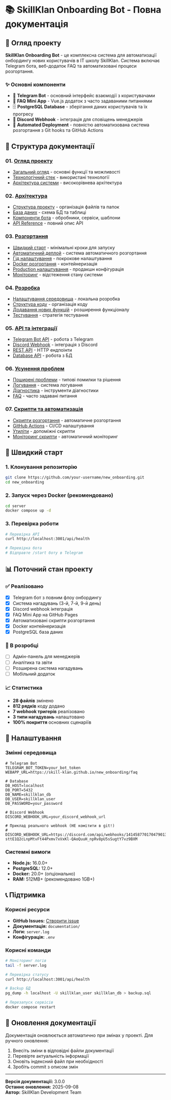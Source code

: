 # 📚 SkillKlan Onboarding Bot - Повна документація

## 🎯 Огляд проекту

**SkillKlan Onboarding Bot** - це комплексна система для автоматизації онбордингу нових користувачів в IT школу SkillKlan. Система включає Telegram бота, веб-додаток FAQ та автоматизовані процеси розгортання.

### ✨ Основні компоненти
- 🤖 **Telegram Bot** - основний інтерфейс взаємодії з користувачами
- 📱 **FAQ Mini App** - Vue.js додаток з часто задаваними питаннями
- 🗄️ **PostgreSQL Database** - зберігання даних користувачів та їх прогресу
- 🔗 **Discord Webhook** - інтеграція для сповіщень менеджерів
- 🚀 **Automated Deployment** - повністю автоматизована система розгортання з Git hooks та GitHub Actions

## 📖 Структура документації

### 01. [Огляд проекту](./01-overview/)
- [Загальний огляд](./01-overview/01-project-overview.md) - основні функції та можливості
- [Технологічний стек](./01-overview/02-tech-stack.md) - використані технології
- [Архітектура системи](./01-overview/03-system-architecture.md) - високорівнева архітектура

### 02. [Архітектура](./02-architecture/)
- [Структура проекту](./02-architecture/01-project-structure.md) - організація файлів та папок
- [База даних](./02-architecture/02-database.md) - схема БД та таблиці
- [Компоненти бота](./02-architecture/03-bot-components.md) - обробники, сервіси, шаблони
- [API Reference](./02-architecture/04-api-reference.md) - повний опис API

### 03. [Розгортання](./03-deployment/)
- [Швидкий старт](./03-deployment/01-quick-start.md) - мінімальні кроки для запуску
- [Автоматичний деплой](./03-deployment/02-automatic-deployment.md) - система автоматичного розгортання
- [Гід налаштування](./03-deployment/03-setup-guide.md) - покрокове налаштування
- [Docker розгортання](./03-deployment/04-docker-deployment.md) - контейнеризація
- [Production налаштування](./03-deployment/05-production-setup.md) - продакшн конфігурація
- [Моніторинг](./03-deployment/06-monitoring.md) - відстеження стану системи

### 04. [Розробка](./04-development/)
- [Налаштування середовища](./04-development/01-environment-setup.md) - локальна розробка
- [Структура коду](./04-development/02-code-structure.md) - організація коду
- [Додавання нових функцій](./04-development/03-adding-features.md) - розширення функціоналу
- [Тестування](./04-development/04-testing.md) - стратегія тестування

### 05. [API та інтеграції](./05-api/)
- [Telegram Bot API](./05-api/01-telegram-bot-api.md) - робота з Telegram
- [Discord Webhook](./05-api/02-discord-webhook.md) - інтеграція з Discord
- [REST API](./05-api/03-rest-api.md) - HTTP ендпоінти
- [Database API](./05-api/04-database-api.md) - робота з БД

### 06. [Усунення проблем](./06-troubleshooting/)
- [Поширені проблеми](./06-troubleshooting/01-common-issues.md) - типові помилки та рішення
- [Логування](./06-troubleshooting/02-logging.md) - система логування
- [Діагностика](./06-troubleshooting/03-diagnostics.md) - інструменти діагностики
- [FAQ](./06-troubleshooting/04-faq.md) - часто задавані питання

### 07. [Скрипти та автоматизація](./07-scripts/)
- [Скрипти розгортання](./07-scripts/01-deployment-scripts.md) - автоматичне розгортання
- [GitHub Actions](./07-scripts/02-github-actions.md) - CI/CD налаштування
- [Утиліти](./07-scripts/03-utilities.md) - допоміжні скрипти
- [Моніторинг скрипти](./07-scripts/04-monitoring-scripts.md) - автоматичний моніторинг

## 🚀 Швидкий старт

### 1. Клонування репозиторію
```bash
git clone https://github.com/your-username/new_onboarding.git
cd new_onboarding
```

### 2. Запуск через Docker (рекомендовано)
```bash
cd server
docker compose up -d
```

### 3. Перевірка роботи
```bash
# Перевірка API
curl http://localhost:3001/api/health

# Перевірка бота
# Відправте /start боту в Telegram
```

## 📊 Поточний стан проекту

### ✅ Реалізовано
- [x] Telegram бот з повним флоу онбордингу
- [x] Система нагадувань (3-й, 7-й, 9-й день)
- [x] Discord webhook інтеграція
- [x] FAQ Mini App на GitHub Pages
- [x] Автоматизовані скрипти розгортання
- [x] Docker контейнеризація
- [x] PostgreSQL база даних

### 🔄 В розробці
- [ ] Адмін-панель для менеджерів
- [ ] Аналітика та звіти
- [ ] Розширена система нагадувань
- [ ] Мобільний додаток

### 📈 Статистика
- **28 файлів** змінено
- **812 рядків** коду додано
- **7 webhook тригерів** реалізовано
- **3 типи нагадувань** налаштовано
- **100% покриття** основних сценаріїв

## 🔧 Налаштування

### Змінні середовища
```env
# Telegram Bot
TELEGRAM_BOT_TOKEN=your_bot_token
WEBAPP_URL=https://skill-klan.github.io/new_onboarding/faq

# Database
DB_HOST=localhost
DB_PORT=5432
DB_NAME=skillklan_db
DB_USER=skillklan_user
DB_PASSWORD=your_password

# Discord Webhook
DISCORD_WEBHOOK_URL=your_discord_webhook_url

# Приклад реального webhook (НЕ комітити в git!)
# DISCORD_WEBHOOK_URL=https://discord.com/api/webhooks/1414587701704790136/bbJ3gjSix-sttE1Q2cLnpMtvFt44Pxmv7xVxKl-QAoQuuH_npRv8pU5sSugtY7vz9BXM
```

### Системні вимоги
- **Node.js:** 16.0.0+
- **PostgreSQL:** 12.0+
- **Docker:** 20.0+ (опціонально)
- **RAM:** 512MB+ (рекомендовано 1GB+)

## 📞 Підтримка

### Корисні ресурси
- **GitHub Issues:** [Створити issue](https://github.com/your-username/new_onboarding/issues)
- **Документація:** `documentation/`
- **Логи:** `server.log`
- **Конфігурація:** `.env`

### Корисні команди
```bash
# Моніторинг логів
tail -f server.log

# Перевірка статусу
curl http://localhost:3001/api/health

# Backup БД
pg_dump -h localhost -U skillklan_user skillklan_db > backup.sql

# Перезапуск сервісів
docker compose restart
```

## 🔄 Оновлення документації

Документація оновлюється автоматично при змінах у проекті. Для ручного оновлення:

1. Внесіть зміни в відповідні файли документації
2. Перевірте актуальність інформації
3. Оновіть індексний файл при необхідності
4. Зробіть commit з описом змін

---

**Версія документації:** 3.0.0  
**Останнє оновлення:** 2025-09-08  
**Автор:** SkillKlan Development Team
